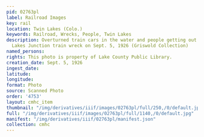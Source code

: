 ```yaml
---
pid: 02763pl
label: Railroad Images
key: rail
location: Twin Lakes (Colo.)
keywords: Railroad, Wrecks, People, Twin Lakes
description: Overturned train cars in the water and people getting out after the Twin
  Lakes Junction train wreck on Sept. 5, 1926 (Griswold Collection)
named_persons: 
rights: This photo is property of Lake County Public Library.
creation_date: Sept. 5, 1926
ingest_date: 
latitude: 
longitude: 
format: Photo
source: Scanned Photo
order: '4753'
layout: cmhc_item
thumbnail: "/img/derivatives/iiif/images/02763pl/full/250,/0/default.jpg"
full: "/img/derivatives/iiif/images/02763pl/full/1140,/0/default.jpg"
manifest: "/img/derivatives/iiif/02763pl/manifest.json"
collection: cmhc
---
```

